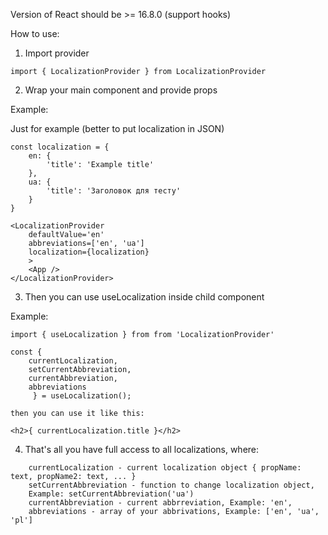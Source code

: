 Version of React should be >= 16.8.0 (support hooks)

How to use:

1) Import provider

`import { LocalizationProvider } from LocalizationProvider`

2. Wrap your main component and provide props

Example:

 Just for example (better to put localization in JSON)

```
const localization = {
    en: {
        'title': 'Example title'
    },
    ua: {
        'title': 'Заголовок для тесту'
    }
}
```

```
<LocalizationProvider 
    defaultValue='en'
    abbreviations=['en', 'ua']
    localization={localization}
    >
    <App />
</LocalizationProvider>
```

3. Then you can use useLocalization inside child component

Example:

`import { useLocalization } from from 'LocalizationProvider'`

```
const { 
    currentLocalization,
    setCurrentAbbreviation,
    currentAbbreviation,
    abbreviations
     } = useLocalization();
```
`then you can use it like this:`

`<h2>{ currentLocalization.title }</h2>`

4. That's all you have full access to all localizations, where:
```
    currentLocalization - current localization object { propName: text, propName2: text, ... }
    setCurrentAbbreviation - function to change localization object, 
    Example: setCurrentAbbreviation('ua')
    currentAbbreviation - current abbrreviation, Example: 'en',
    abbreviations - array of your abbrivations, Example: ['en', 'ua', 'pl']
```
